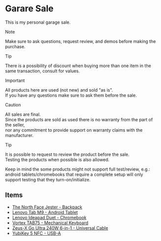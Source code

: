 # Garare Sale

This is my personal garage sale.

> [!NOTE]
> Make sure to ask questions, request review, and demos before making the purchase.

> [!TIP]
> There is a possibility of discount when buying more than one item in the same transaction, consult for values.

> [!IMPORTANT]
> All products here are used (not new) and sold "as is".  
> If you have any questions make sure to ask them before the sale.

> [!CAUTION]
> All sales are final.  
> Since the products are sold as used there is no warranty from the part of the seller,  
> nor any commitment to provide support on warranty claims with the manufacturer.

> [!TIP]
> It is possible to request to review the product before the sale.  
> Testing the products when possible is also allowed.  
>
> Keep in mind the some products might not support full test/review, e.g.: android tablets/chromebooks that require a complete setup will only support testing that they turn-on/initialize.

## Items

- [The North Face Jester - Backpack](items/001-the_north_face_jester.md)
- [Lenovo Tab M9 - Android Tablet](items/002-lenovo_tab_m9.md)
- [Lenovo Ideapad Duet - Chromebook](items/003-lenovo_ideapad_duet.md)
- [Vortex TAB75 - Mechanical Keyboard](items/004-vortex_tab75.md)
- [Zeus-X Go Ultra 240W 6-in-1 - Universal Cable](items/005-zeus_x_go_ultra_50cm.md)
- [YubiKey 5 NFC - USB-A](items/006-yubikey_5_nfc_usba.md)
